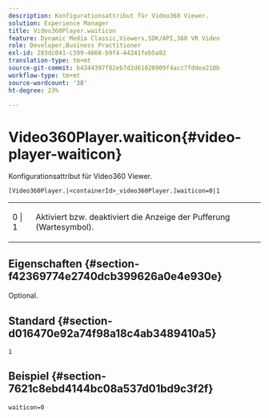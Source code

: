```yaml
---
description: Konfigurationsattribut für Video360 Viewer.
solution: Experience Manager
title: Video360Player.waiticon
feature: Dynamic Media Classic,Viewers,SDK/API,360 VR Video
role: Developer,Business Practitioner
exl-id: 203dc041-c399-4668-b9f4-44241feb5a82
translation-type: tm+mt
source-git-commit: b4344397f82eb7d2d61020909f4acc7fddea210b
workflow-type: tm+mt
source-wordcount: '38'
ht-degree: 23%

---
```


# Video360Player.waiticon{#video-player-waiticon}

Konfigurationsattribut für Video360 Viewer.

`[Video360Player.|<containerId>_video360Player.]waiticon=0|1`

<table id="table_C616483932C2482CA9794DDD7313FD7C"> 
 <tbody> 
  <tr> 
   <td colname="col1"> <p> <span class="codeph"> 0 | 1</span> </p> </td> 
   <td colname="col2"> <p> Aktiviert bzw. deaktiviert die Anzeige der Pufferung (Wartesymbol). </p> </td> 
  </tr> 
 </tbody> 
</table>

## Eigenschaften {#section-f42369774e2740dcb399626a0e4e930e}

Optional.

## Standard {#section-d016470e92a74f98a18c4ab3489410a5}

`1`

## Beispiel {#section-7621c8ebd4144bc08a537d01bd9c3f2f}

```
waiticon=0
```
